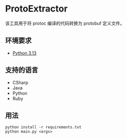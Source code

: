 # ProtoExtractor

该工具用于将 protoc 编译的代码转换为 protobuf 定义文件。

## 环境要求
- [Python 3.13](https://www.python.org/)

## 支持的语言
- CSharp
- Java
- Python
- Ruby

## 用法
```
python install -r requirements.txt
python main.py <args>
```